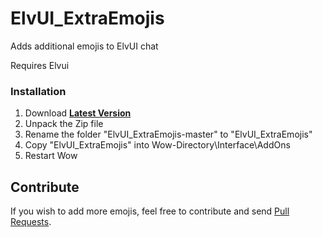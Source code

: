 # ElvUI_ExtraEmojis
Adds additional emojis to ElvUI chat

Requires Elvui

### Installation
1. Download **[Latest Version](https://github.com/Bennylavaa/ElvUI_ExtraEmojis/archive/master.zip)**
2. Unpack the Zip file
3. Rename the folder "ElvUI_ExtraEmojis-master" to "ElvUI_ExtraEmojis"
4. Copy "ElvUI_ExtraEmojis" into Wow-Directory\Interface\AddOns
5. Restart Wow

## Contribute

If you wish to add more emojis, feel free to contribute and send [Pull Requests](https://github.com/Bennylavaa/pfQuest-epoch/pulls).